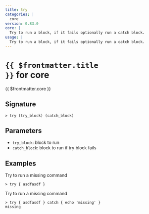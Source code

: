 ```yaml
---
title: try
categories: |
  core
version: 0.83.0
core: |
  Try to run a block, if it fails optionally run a catch block.
usage: |
  Try to run a block, if it fails optionally run a catch block.
---
```


# <code>{{ $frontmatter.title }}</code> for core

<div class='command-title'>{{ $frontmatter.core }}</div>

## Signature

```> try (try_block) (catch_block)```

## Parameters

 -  `try_block`: block to run
 -  `catch_block`: block to run if try block fails

## Examples

Try to run a missing command
```shell
> try { asdfasdf }

```

Try to run a missing command
```shell
> try { asdfasdf } catch { echo 'missing' }
missing
```
